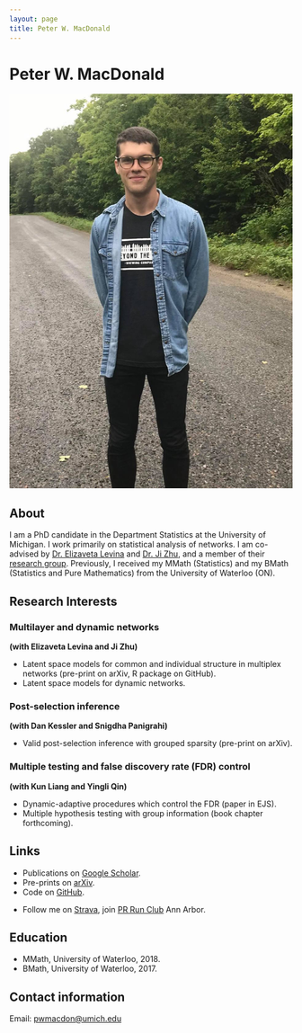 ```yaml
---
layout: page
title: Peter W. MacDonald
---
```


# Peter W. MacDonald

<!-- ![(Canadian) Thanksgiving 2019](leaf.jpg) -->
![Going for a walk](road.jpg)

## About

I am a PhD candidate in the Department Statistics at the University of Michigan. I work primarily on statistical analysis of networks. I am co-advised by [Dr. Elizaveta Levina](https://lsa.umich.edu/stats/people/faculty/elevina.html) and [Dr. Ji Zhu](https://lsa.umich.edu/stats/people/faculty/jizhu.html), and a member of their [research group](http://dept.stat.lsa.umich.edu/~elevina/group.html). Previously, I received my MMath (Statistics) and my BMath (Statistics and Pure Mathematics) from the University of Waterloo (ON).

## Research Interests

### Multilayer and dynamic networks
**(with Elizaveta Levina and Ji Zhu)**

- Latent space models for common and individual structure in multiplex networks (pre-print on arXiv, R package on GitHub).
- Latent space models for dynamic networks.

### Post-selection inference
**(with Dan Kessler and Snigdha Panigrahi)**

- Valid post-selection inference with grouped sparsity (pre-print on arXiv).

### Multiple testing and false discovery rate (FDR) control
**(with Kun Liang and Yingli Qin)**

- Dynamic-adaptive procedures which control the FDR (paper in EJS).
- Multiple hypothesis testing with group information (book chapter forthcoming).

## Links

- Publications on [Google Scholar](https://scholar.google.ca/citations?user=yB4ft9EAAAAJ&hl=en&authuser=1).
- Pre-prints on [arXiv](https://arxiv.org/search/stat?searchtype=author&query=MacDonald%2C+P+W).
- Code on [GitHub](https://github.com/peterwmacd).
<!-- - multiness on CRAN  -->
- Follow me on [Strava](https://www.strava.com/athletes/10522364), join [PR Run Club](https://www.prrunclub.com/) Ann Arbor.

## Education

- MMath, University of Waterloo, 2018.
- BMath, University of Waterloo, 2017.

<!-- ## Awards and honors -->

## Contact information

Email: pwmacdon@umich.edu
